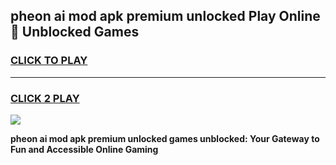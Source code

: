 
## pheon ai mod apk premium unlocked Play Online 👋 Unblocked Games
<h3>
<a href="https://premium.freeplayer.one?title=pheon_ai_mod_apk_premium_unlocked&ref=19F">CLICK TO PLAY</a></h3>
<hr>

<h3>
<a href="https://premium.freeplayer.one?title=pheon_ai_mod_apk_premium_unlocked&ref=19F">CLICK 2 PLAY</a>
  
</h3>

<a href="https://premium.freeplayer.one?title=pheon_ai_mod_apk_premium_unlocked&ref=19F"><img src="https://clearcache.store/games.png"></a>


**pheon ai mod apk premium unlocked games unblocked: Your Gateway to Fun and Accessible Online Gaming**
